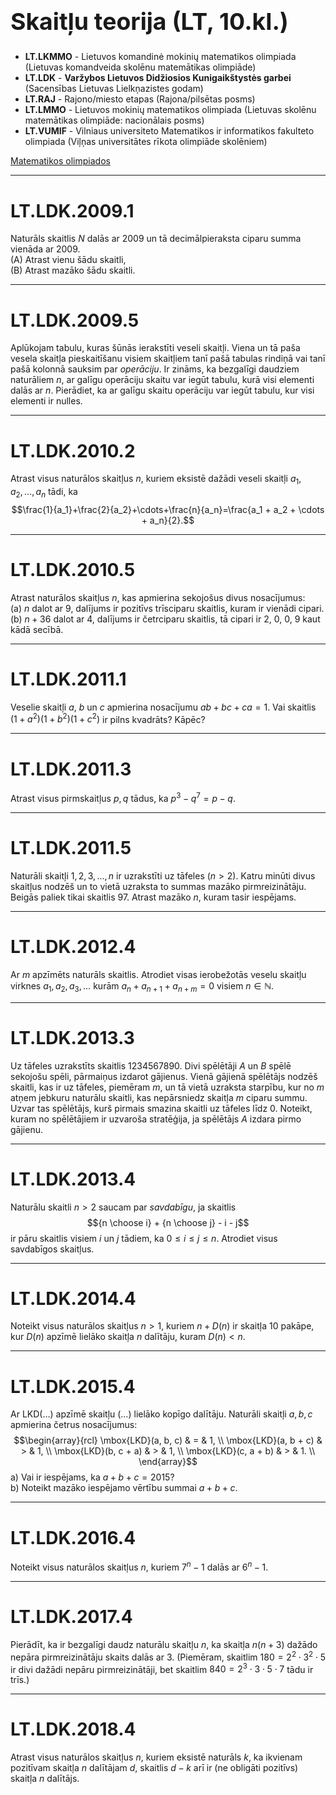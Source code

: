# &nbsp;

<h1 style="font-size:28pt">Skaitļu teorija (LT, 10.kl.)</h1>

* **LT.LKMMO** - Lietuvos komandinė mokinių matematikos 
olimpiada (Lietuvas komandveida skolēnu matemātikas olimpiāde)
* <blue>**LT.LDK** - **Varžybos Lietuvos Didžiosios Kunigaikštystės garbei**
(Sacensības Lietuvas Lielkņazistes godam)</blue>  
* **LT.RAJ** - Rajono/miesto etapas (Rajona/pilsētas posms)  
* **LT.LMMO** - Lietuvos mokinių matematikos olimpiada (Lietuvas skolēnu
matemātikas olimpiāde: nacionālais posms)  
* **LT.VUMIF** - Vilniaus universiteto Matematikos ir 
informatikos fakulteto olimpiada (Viļņas universitātes 
rīkota olimpiāde skolēniem)

[Matematikos olimpiados](http://mif.vu.lt/matematikos-olimpiados/)



-----

# <lo-sample/> LT.LDK.2009.1

Naturāls skaitlis $N$ dalās ar $2009$ un 
tā decimālpieraksta ciparu summa vienāda ar $2009$.  
(A) Atrast vienu šādu skaitli,  
(B) Atrast mazāko šādu skaitli.

<!--
The natural number $N$ is a multiple of $2009$ 
and the sum of its (decimal) digits
equals $2009$.  
(A) Find one such number.  
(B) Find the smallest such number.
-->


-----

# <lo-sample/> LT.LDK.2009.5

Aplūkojam tabulu, kuras šūnās ierakstīti veseli skaitļi. 
Viena un tā paša vesela skaitļa pieskaitīšanu visiem skaitļiem tanī pašā
tabulas rindiņā vai tanī pašā kolonnā sauksim par *operāciju*. Ir zināms, 
ka bezgalīgi daudziem naturāliem $n$, ar galīgu operāciju skaitu var iegūt 
tabulu, kurā visi elementi dalās ar $n$. Pierādiet, ka ar galīgu skaitu operāciju 
var iegūt tabulu, kur visi elementi ir nulles.

<!--
Consider a table whose entries are integers. Adding a same integer to all entries on
a same row, or on a same column, is called an operation. It is given that, for infinitely
many positive integers $n$, one can obtain, through a finite number of operations, a
table having all entries divisible by $n$. Prove that, through a finite number of
operations, one can obtain the table whose all entries are zeroes. 
-->

-----

# <lo-sample/> LT.LDK.2010.2

Atrast visus naturālos skaitļus $n$, kuriem eksistē dažādi veseli skaitļi
$a_1,a_2,\ldots,a_n$ tādi, ka
$$\frac{1}{a_1}+\frac{2}{a_2}+\cdots+\frac{n}{a_n}=\frac{a_1 + a_2 + \cdots + a_n}{2}.$$

<!--
Find all positive integers $n$ for which there are distinct integer numbers
$a_1,a_2,\ldots,a_n$ such that
$$\frac{1}{a_1}+\frac{2}{a_2}+\cdots+\frac{n}{a_n}=\frac{a_1 + a_2 + \cdots + a_n}{2}.$$
-->


-----

# <lo-sample/> LT.LDK.2010.5

Atrast naturālos skaitļus $n$, kas apmierina sekojošus divus nosacījumus:  
(a) $n$ dalot ar $9$, dalījums ir pozitīvs trīsciparu skaitlis, kuram 
ir vienādi cipari.  
(b) $n+36$ dalot ar $4$, dalījums ir četrciparu skaitlis, tā cipari 
ir $2$, $0$, $0$, $9$ kaut kādā secībā.

<!--
Find positive integers $n$ that satisfy the following two conditions:  
(a) the quotient obtained when $n$ is divided by $9$ is a positive three
digit number, that has equal digits.  
(b) the quotient obtained when $n + 36$ is divided by $4$ is a four digit
number, the digits beeing $2$, $0$, $0$, $9$ in some order.
-->

-----

# <lo-sample/> LT.LDK.2011.1

Veselie skaitļi $a$, $b$ un $c$ apmierina nosacījumu
$ab + bc + ca = 1$. Vai skaitlis
$(1 + a^2)(1 + b^2)(1 + c^2)$ 
ir pilns kvadrāts? Kāpēc?

<!--
Integers $a$, $b$ and $c$ satisfy the condition 
$ab + bc + ca = 1$. Is it true that the
number $(1 + a^2)(1 + b^2)(1 + c^2)$ 
is a perfect square? Why?
-->


-----

# <lo-sample/> LT.LDK.2011.3

Atrast visus pirmskaitļus $p, q$ tādus, ka 
$p^3 - q^7 = p-q$. 

<!--
Find all primes $p,q$ such that
$p^3 - q^7 = p-q$. 
-->


-----

# <lo-sample/> LT.LDK.2011.5

Naturāli skaitļi $1,2,3,\ldots,n$ ir uzrakstīti uz tāfeles ($n > 2$). Katru 
minūti divus skaitļus nodzēš un to vietā uzraksta to summas mazāko pirmreizinātāju. 
Beigās paliek tikai skaitlis $97$. Atrast mazāko $n$, kuram tasir iespējams.

<!--
Positive integers $1,2,3,\ldots,n$ are written on a blackboard ($n > 2$). Every
minute two numbers are erased and the least prime divisor of their sum is
written. In the end only the number $97$ remains. Find the least $n$ for which it is
possible.
-->


-----

# <lo-sample/> LT.LDK.2012.4

Ar $m$ apzīmēts naturāls skaitlis. Atrodiet visas ierobežotās 
veselu skaitļu virknes $a_1,a_2,a_3,\ldots$ kurām 
$a_n+a_{n+1}+a_{n+m} = 0$ visiem
$n \in \mathbb{N}$.

<!--
Let $m$ be a positive integer. Find all bounded sequences of
integers $a_1,a_2,a_3,\ldots$ for which $a_n+a_{n+1}+a_{n+m} = 0$ for all
$n \in \mathbb{N}$.
-->


-----

# <lo-sample/> LT.LDK.2013.3

Uz tāfeles uzrakstīts skaitlis $1234567890$. Divi spēlētāji 
$A$ un $B$ spēlē sekojošu spēli, pārmaiņus izdarot gājienus.
Vienā gājienā spēlētājs nodzēš skaitli, kas ir uz tāfeles, piemēram $m$, 
un tā vietā uzraksta starpību, kur no $m$ atņem jebkuru 
naturālu skaitli, kas nepārsniedz skaitļa $m$ ciparu summu. 
Uzvar tas spēlētājs, kurš pirmais smazina skaitli uz tāfeles līdz $0$. 
Noteikt, kuram no spēlētājiem ir uzvaroša stratēģija, ja 
spēlētājs $A$ izdara pirmo gājienu.

<!--
The number $1234567890$ is written on the blackboard. Two
players $A$ and $B$ play the following game taking alternate moves.
In one move, a player erases the number which is written on the
blackboard, say, $m$, subtracts from $m$ any positive integer not
exceeding the sum of the digits of $m$ and writes the obtained
result instead of $m$. The first player who reduces the number
written on the blackboard to $0$ wins. Determine which of the
players has the winning strategy if the player $A$ makes the first
move.
-->


-----

# <lo-sample/> LT.LDK.2013.4

Naturālu skaitli $n>2$ saucam par *savdabīgu*, ja skaitlis 
$${n \choose i} + {n \choose j} - i - j$$
ir pāru skaitlis visiem $i$ un $j$ tādiem, ka $0 \leq i \leq j \leq n$.
Atrodiet visus savdabīgos skaitļus.

<!--
A positive integer n > 2 is called peculiar if the number
$${n \choose i} + {n \choose j} - i - j$$
is even for all integers $i$ and $j$ such that $0 \leq i \leq j \leq n$.
Determine all peculiar numbers.
-->


-----

# <lo-sample/> LT.LDK.2014.4

Noteikt visus naturālos skaitļus $n > 1$, kuriem $n+D(n)$ ir skaitļa
$10$ pakāpe, kur $D(n)$ apzīmē lielāko skaitļa $n$ dalītāju, kuram 
$D(n) < n$.

<!--
Determine all positive integers $n > 1$ for which $n+D(n)$ is a
power of $10$, where $D(n)$ denotes the largest integer divisor of
$n$ satisfying $D(n) < n$.
-->


-----

# <lo-sample/> LT.LDK.2015.4

Ar $\mbox{LKD}(\ldots)$ apzīmē skaitļu
$(\ldots)$ lielāko kopīgo dalītāju. 
Naturāli skaitļi $a,b,c$ apmierina četrus nosacījumus:
$$\begin{array}{rcl}
\mbox{LKD}(a, b, c) & = & 1, \\
\mbox{LKD}(a, b + c) & > & 1, \\
\mbox{LKD}(b, c + a) & > & 1, \\
\mbox{LKD}(c, a + b) & > & 1. \\
\end{array}$$
a) Vai ir iespējams, ka $a + b + c = 2015$?  
b) Noteikt mazāko iespējamo vērtību summai $a+b+c$.

<!--
We denote by $\mbox{gcd}(\ldots)$ the greatest common divisor of the numbers in
$(\ldots)$. (For example, $\mbox{gcd}(4, 6, 8)=2$ and $\mbox{gcd}(12, 15)=3$.) Suppose that
positive integers $a,b,c$ satisfy the following four conditions:
$$\begin{array}{rcl}
gcd(a, b, c) & = & 1, \\
gcd(a, b + c) & > & 1, \\
gcd(b, c + a) & > & 1, \\
gcd(c, a + b) & > & 1. \\
\end{array}$$
a) Is it possible that $a + b + c = 2015$?  
b) Determine the minimum possible value that the sum $a+b+c$ can
take.
-->


-----

# <lo-sample/> LT.LDK.2016.4

Noteikt visus naturālos skaitļus $n$, kuriem 
$7^n−1$ dalās ar $6^n−1$.

<!--
Determine all positive integers $n$ such that 
$7^n−1$ is divisible by $6^n−1$.
-->


-----

# <lo-sample/> LT.LDK.2017.4

Pierādīt, ka ir bezgalīgi daudz naturālu skaitļu $n$, ka
skaitļa $n(n+3)$ dažādo nepāra pirmreizinātāju skaits dalās ar $3$. 
(Piemēram, skaitlim $180 = 2^2 \cdot 3^2 \cdot 5$ ir divi dažādi nepāru pirmreizinātāji, 
bet skaitlim 
$840 = 2^3 \cdot 3 \cdot 5 \cdot 7$ tādu ir trīs.)

<!--
Show that there are infinitely many positive integers $n$ such that the
number of distinct odd prime factors of $n(n + 3)$ is a multiple of $3$.
(For instance, $180 = 2^2 \cdot 3^2 \cdot 5$ has two distinct odd prime factors and
$840 = 2^3 \cdot 3 \cdot 5 \cdot 7$ has three.)
-->


-----

# <lo-sample/> LT.LDK.2018.4

Atrast visus naturālos skaitļus $n$, kuriem eksistē naturāls $k$, ka 
ikvienam pozitīvam skaitļa $n$ dalītājam $d$, skaitlis $d-k$ arī ir
(ne obligāti pozitīvs) skaitļa $n$ dalītājs. 

<!--
Find all positive integers $n$ for which there exists a positive integer $k$
such that for every positive divisor $d$ of $n$, the number $d-k$ is also
a (not necessarily positive) divisor of $n$.
-->



